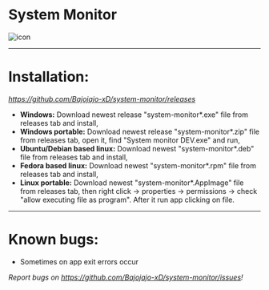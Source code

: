 # System Monitor
![icon](https://user-images.githubusercontent.com/81306360/116520234-bcdb0180-a8d2-11eb-80d1-f171fc34bd8c.png)

--------------------------
# Installation:
*https://github.com/Bajojajo-xD/system-monitor/releases*
- **Windows:** Download newest release "system-monitor*.exe" file from releases tab and install,
- **Windows portable:** Download newest release "system-monitor*.zip" file from releases tab, open it, find "System monitor DEV.exe" and run,
- **Ubuntu/Debian based linux:** Download newest "system-monitor*.deb" file from releases tab and install,
- **Fedora based linux:** Download newest "system-monitor*.rpm" file from releases tab and install,
- **Linux portable:** Download newest "system-monitor*.AppImage" file from releases tab, then right click -> properties -> permissions -> check "allow executing file as program". After it run app clicking on file.

---------------------------
# Known bugs:

- Sometimes on app exit errors occur

*Report bugs on https://github.com/Bajojajo-xD/system-monitor/issues!*
